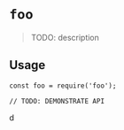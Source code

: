# `foo`

> TODO: description

## Usage

```
const foo = require('foo');

// TODO: DEMONSTRATE API
```

d
